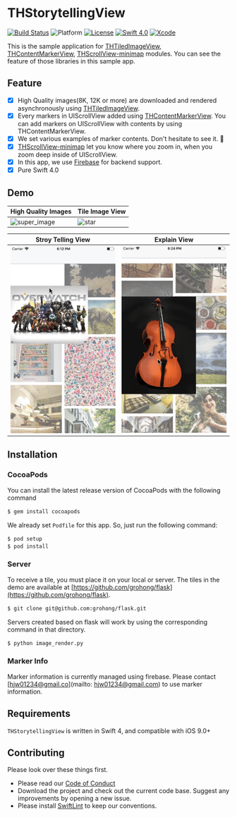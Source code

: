 #  THStorytellingView

[![Build Status](https://travis-ci.org/TileImageTeamiOS/THStorytellingView.svg?branch=master)](https://travis-ci.org/TileImageTeamiOS/THStorytellingView)
![Platform](https://img.shields.io/badge/platform-ios-lightgrey.svg)
[![License](https://cocoapod-badges.herokuapp.com/l/THStorytellingView/badge.png)](https://github.com/TileImageTeamiOS/THStorytellingView)
[![Swift 4.0](https://img.shields.io/badge/Swift-4.0-%23FB613C.svg)](https://developer.apple.com/swift/)
<a href="https://developer.apple.com/xcode">
  <img src="https://img.shields.io/badge/Xcode-9-blue.svg"
      alt="Xcode">
</a>

This is the sample application for [THTiledImageView](https://github.com/TileImageTeamiOS/THTiledImageView.git), [THContentMarkerView](https://github.com/TileImageTeamiOS/THContentMarkerView),
 [THScrollView-minimap](https://github.com/TileImageTeamiOS/THScrollView-minimap.git) modules. You can see the feature of those libraries in this sample app.


## Feature
- [x] High Quality images(8K, 12K or more) are downloaded and rendered asynchronously using [THTiledImageView](https://github.com/TileImageTeamiOS/THTiledImageView.git).
- [x] Every markers in UIScrollView added using [THContentMarkerView](https://github.com/TileImageTeamiOS/THContentMarkerView). You can add markers on UIScrollView with contents by using THContentMarkerView.
- [x] We set various examples of marker contents. Don't hesitate to see it. 🧐
- [x] [THScrollView-minimap](https://github.com/TileImageTeamiOS/THScrollView-minimap.git) let you know where you zoom in, when you zoom deep inside of UIScrollView.
- [x] In this app, we use [Firebase](https://firebase.google.com) for backend support.
- [x] Pure Swift 4.0

## Demo

| High Quality Images |Tile Image View|
|--------|--------|
|![super_image](images/super_image.gif) |![star](images/star.gif) |

| Stroy Telling View|Explain View|
|--------|--------|
|![marker](images/marker.gif) |![explain](images/explain.gif) |

## Installation

### CocoaPods

You can install the latest release version of CocoaPods with the following command

```bash
$ gem install cocoapods
```

We already set `Podfile` for this app. So, just run the following command:

```bash
$ pod setup
$ pod install
```

### Server



To receive a tile, you must place it on your local or server. The tiles in the demo are available at [https://github.com/grohong/flask](https://github.com/grohong/flask).

```bash
$ git clone git@github.com:grohong/flask.git
```

Servers created based on flask will work by using the corresponding command in that directory.

```bash
$ python image_render.py
```

### Marker Info

Marker information is currently managed using firebase. Please contact [hjw01234@gmail.co](mailto: hjw01234@gmail.com) to use marker information.

## Requirements

`THStorytellingView` is written in Swift 4, and compatible with iOS 9.0+

## Contributing

Please look over these things first.
- Please read our [Code of Conduct](https://github.com/TileImageTeamiOS/THStorytellingView/blob/master/Code_of_Conduct.md)
- Download the project and check out the current code base. Suggest any improvements by opening a new issue.
- Please install [SwiftLint](https://github.com/realm/SwiftLint) to keep our conventions.
